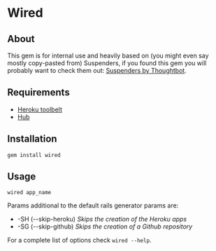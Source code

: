 # Wired

About
---
This gem is for internal use and heavily based on (you might even say mostly copy-pasted from) Suspenders, if you found this gem you will probably want to check them out: [Suspenders by Thoughtbot](http://github.com/thoughtbot/suspenders).

Requirements
---
* [Heroku toolbelt](https://toolbelt.heroku.com)
* [Hub](https://github.com/defunkt/hub)

Installation
---
`gem install wired`

Usage
---
`wired app_name`

Params additional to the default rails generator params are:

* -SH (--skip-heroku) _Skips the creation of the Heroku apps_
* -SG (--skip-github) _Skips the creation of a Github repository_

For a complete list of options check `wired --help`.
